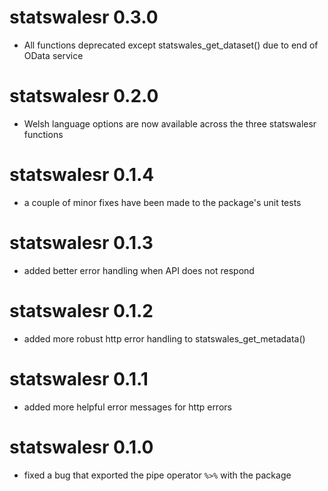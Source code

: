 # statswalesr 0.3.0

* All functions deprecated except statswales_get_dataset() due to end
of OData service

# statswalesr 0.2.0

* Welsh language options are now available across the three statswalesr functions

# statswalesr 0.1.4

* a couple of minor fixes have been made to the package's unit tests

# statswalesr 0.1.3

* added better error handling when API does not respond 

# statswalesr 0.1.2

* added more robust http error handling to statswales_get_metadata()

# statswalesr 0.1.1

* added more helpful error messages for http errors 

# statswalesr 0.1.0

* fixed a bug that exported the pipe operator `%>%` with the package
